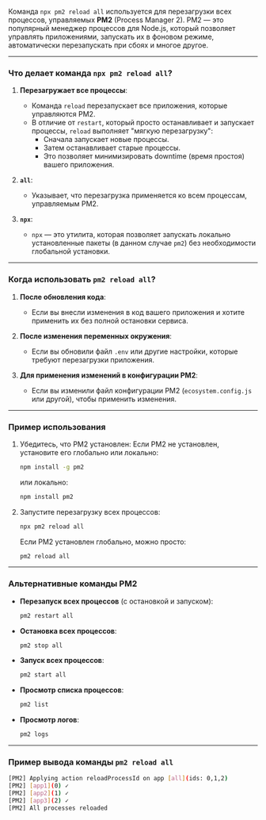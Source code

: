 Команда `npx pm2 reload all` используется для перезагрузки всех процессов, управляемых **PM2** (Process Manager 2). PM2 — это популярный менеджер процессов для Node.js, который позволяет управлять приложениями, запускать их в фоновом режиме, автоматически перезапускать при сбоях и многое другое.

---

### **Что делает команда `npx pm2 reload all`?**

1. **Перезагружает все процессы**:

    - Команда `reload` перезапускает все приложения, которые управляются PM2.
    - В отличие от `restart`, который просто останавливает и запускает процессы, `reload` выполняет "мягкую перезагрузку":
        - Сначала запускает новые процессы.
        - Затем останавливает старые процессы.
        - Это позволяет минимизировать downtime (время простоя) вашего приложения.

2. **`all`**:

    - Указывает, что перезагрузка применяется ко всем процессам, управляемым PM2.

3. **`npx`**:
    - `npx` — это утилита, которая позволяет запускать локально установленные пакеты (в данном случае `pm2`) без необходимости глобальной установки.

---

### **Когда использовать `pm2 reload all`?**

1. **После обновления кода**:

    - Если вы внесли изменения в код вашего приложения и хотите применить их без полной остановки сервиса.

2. **После изменения переменных окружения**:

    - Если вы обновили файл `.env` или другие настройки, которые требуют перезагрузки приложения.

3. **Для применения изменений в конфигурации PM2**:
    - Если вы изменили файл конфигурации PM2 (`ecosystem.config.js` или другой), чтобы применить изменения.

---

### **Пример использования**

1. Убедитесь, что PM2 установлен:
   Если PM2 не установлен, установите его глобально или локально:

    ```bash
    npm install -g pm2
    ```

    или локально:

    ```bash
    npm install pm2
    ```

2. Запустите перезагрузку всех процессов:

    ```bash
    npx pm2 reload all
    ```

    Если PM2 установлен глобально, можно просто:

    ```bash
    pm2 reload all
    ```

---

### **Альтернативные команды PM2**

- **Перезапуск всех процессов** (с остановкой и запуском):

    ```bash
    pm2 restart all
    ```

- **Остановка всех процессов**:

    ```bash
    pm2 stop all
    ```

- **Запуск всех процессов**:

    ```bash
    pm2 start all
    ```

- **Просмотр списка процессов**:

    ```bash
    pm2 list
    ```

- **Просмотр логов**:
    ```bash
    pm2 logs
    ```

---

### **Пример вывода команды `pm2 reload all`**

```bash
[PM2] Applying action reloadProcessId on app [all](ids: 0,1,2)
[PM2] [app1](0) ✓
[PM2] [app2](1) ✓
[PM2] [app3](2) ✓
[PM2] All processes reloaded
```

